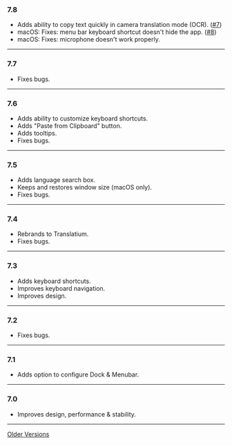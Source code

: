 ### 7.8
- Adds ability to copy text quickly in camera translation mode (OCR). ([#7](https://github.com/quanglam2807/translatium/issues/7))
- macOS: Fixes: menu bar keyboard shortcut doesn't hide the app. ([#8](https://github.com/quanglam2807/translatium/issues/8))
- macOS: Fixes: microphone doesn't work properly.

---

### 7.7
- Fixes bugs.

---

### 7.6
- Adds ability to customize keyboard shortcuts.
- Adds "Paste from Clipboard" button.
- Adds tooltips.
- Fixes bugs.

---

### 7.5
- Adds language search box.
- Keeps and restores window size (macOS only).
- Fixes bugs.

---

### 7.4
- Rebrands to Translatium.
- Fixes bugs.

---

### 7.3
- Adds keyboard shortcuts.
- Improves keyboard navigation.
- Improves design.

---

### 7.2
- Fixes bugs.

---

### 7.1
- Adds option to configure Dock & Menubar.

---

### 7.0
- Improves design, performance & stability.

---
[Older Versions](RELEASE_NOTES_0.md)
